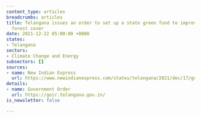 ```yaml
---
content_type: articles
breadcrumbs: articles
title: Telangana issues an order to set up a state green fund to improve the state’s
  forest cover
date: 2021-12-22 05:00:00 +0000
states:
- Telangana
sectors:
- Climate Change and Energy
subsectors: []
sources:
- name: New Indian Express
  url: https://www.newindianexpress.com/states/telangana/2021/dec/17/govt-issues-orders-to-set-up-telangana-green-fund-2396435.html
details:
- name: Government Order
  url: https://goir.telangana.gov.in/
is_newsletter: false

---
```

